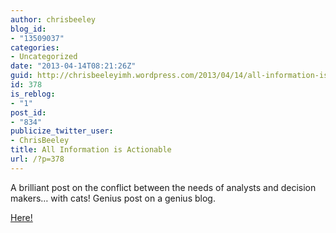 ```yaml
---
author: chrisbeeley
blog_id:
- "13509037"
categories:
- Uncategorized
date: "2013-04-14T08:21:26Z"
guid: http://chrisbeeleyimh.wordpress.com/2013/04/14/all-information-is-actionable/
id: 378
is_reblog:
- "1"
post_id:
- "834"
publicize_twitter_user:
- ChrisBeeley
title: All Information is Actionable
url: /?p=378
---
```


A brilliant post on the conflict between the needs of analysts and decision makers… with cats! Genius post on a genius blog.

[Here!](http://statswithcats.wordpress.com/2013/04/13/all-information-is-actionable/)